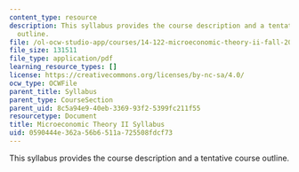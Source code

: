 ```yaml
---
content_type: resource
description: This syllabus provides the course description and a tentative course
  outline.
file: /ol-ocw-studio-app/courses/14-122-microeconomic-theory-ii-fall-2002/0590444e362a56b6511a725508fdcf73_syllabus.pdf
file_size: 131511
file_type: application/pdf
learning_resource_types: []
license: https://creativecommons.org/licenses/by-nc-sa/4.0/
ocw_type: OCWFile
parent_title: Syllabus
parent_type: CourseSection
parent_uid: 8c5a94e9-40eb-3369-93f2-5399fc211f55
resourcetype: Document
title: Microeconomic Theory II Syllabus
uid: 0590444e-362a-56b6-511a-725508fdcf73
---
```

This syllabus provides the course description and a tentative course outline.